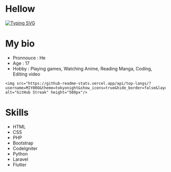 
# Hellow

<a href="https://git.io/typing-svg"><img src="https://readme-typing-svg.demolab.com?font=Fira+Code&pause=1000&color=F7F7F7&width=435&lines=I'm+Programmer;I'm+Editor+Video" alt="Typing SVG" /></a>

# My bio
<ul>
  <li>Pronnouce   : He</li>
  <li>Age         : 17</li>
  <li>Hobby       : Playing games, Watching Anime, Reading Manga, Coding, Editing video</li>
</ul>

    <img src="https://github-readme-stats.vercel.app/api/top-langs/?username=MIY00O&theme=tokyonight&show_icons=true&hide_border=false&layout=compact" alt="GitHub Streak" height="500px"/>

# Skills
<ul>
  <li>HTML</li>
  <li>CSS</li>
  <li>PHP</li>
  <li>Bootstrap</li>
  <li>CodeIgniter</li>
  <li>Python</li>
  <li>Laravel</li>
  <li>Flutter</li>
</ul>
